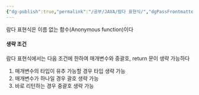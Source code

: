 ```yaml
---
{"dg-publish":true,"permalink":"/공부/JAVA/람다 표현식/","dgPassFrontmatter":true}
---
```


람다 표현식은 이름 없는 함수(Anonymous function)이다

#### 생략 조건 
람다 표현식에서는 다음 조건에 한하여 매개변수와 중괄호, return 문이 생략 가능하다

1. 매개변수의 타입이 유추 가능할 경우 타입 생략 가능
2. 매개변수가 하나일 경우 괄호 생략 가능
3. 바로 리턴하는 경우 중괄호 생략 가능